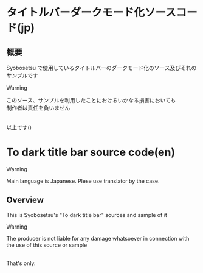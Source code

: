 # タイトルバーダークモード化ソースコード(jp)
## 概要
Syobosetsu で使用しているタイトルバーのダークモード化のソース及びそれのサンプルです<br>
> [!WARNING]
> このソース、サンプルを利用したことにおけるいかなる損害においても<br>
> 制作者は責任を負いません<br>
<br>
以上です()

# To dark title bar source code(en)
> [!WARNING]
> Main language is Japanese.
> Plese use translator by the case.

## Overview
This is Syobosetsu's "To dark title bar" sources and sample of it <br>
> [!WARNING]
> The producer is not liable for any damage whatsoever in connection with the use of this source or sample<br>
<br>
That's only.
